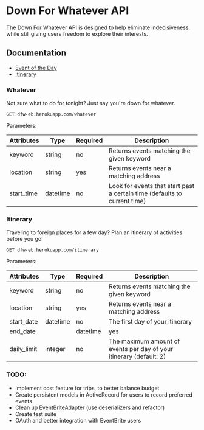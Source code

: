 # Down For Whatever API

The Down For Whatever API is designed to help eliminate indecisiveness, while still giving users freedom to explore their interests.

## Documentation

* [Event of the Day](#Whatever)
* [Itinerary](#Itinerary)

### Whatever

Not sure what to do for tonight? Just say you're down for whatever.
```
GET dfw-eb.herokuapp.com/whatever
```

Parameters:

|  Attributes   |  Type   |  Required  |  Description                                 |
|---------------|---------|------------|----------------------------------------------|
|  keyword      | string  |    no      |  Returns events matching the given keyword   |
|  location     | string  |    yes     |  Returns events near a matching address      |
|  start_time   | datetime|    no      |  Look for events that start past a certain time (defaults to current time) |


### Itinerary

Traveling to foreign places for a few day? Plan an itinerary of activities before you go!
```
GET dfw-eb.herokuapp.com/itinerary
```
Parameters:

|  Attributes   |  Type   |  Required  |  Description                                 |
|---------------|---------|------------|----------------------------------------------|
|  keyword      | string  |    no      |  Returns events matching the given keyword   |
|  location     | string  |    yes     |  Returns events near a matching address      |
|  start_date   | datetime|    no      |  The first day of your itinerary |
| end_date |     | datetime | yes | The last day of your itinerary |
| daily_limit | integer | no | The maximum amount of events per day of your itinerary (default: 2) |

### TODO:

- Implement cost feature for trips, to better balance budget
- Create persistent models in ActiveRecord for users to record preferred events
- Clean up EventBriteAdapter (use deserializers and refactor)
- Create test suite
- OAuth and better integration with EventBrite users
